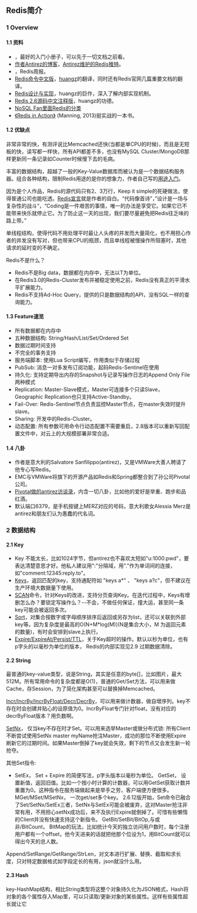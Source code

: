 ## Redis简介

### 1 Overview

#### 1.1 资料

- [<The Little Redis Book>](http://openmymind.net/2012/1/23/The-Little-Redis-Book/)，最好的入门小册子，可以先于一切文档之前看。
- [作者Antirez的博客](http://antirez.com/)，[Antirez维护的Redis推特](https://twitter.com/redisfeed)。
- [<Redis weekly>](http://redisweekly.com/)，Redis周报。
- [Redis命令中文版](http://redis.readthedocs.org/en/latest/)，[huangz](http://weibo.com/huangz1990)的翻译，同时还有Redis官网几篇重要文档的翻译。
- [Redis设计与实现](http://www.redisbook.com/en/latest/)，huangz的巨作，深入了解内部实现机制。
- [Redis 2.6源码中文注释版](https://github.com/huangz1990/annotated_redis_source/)，huangz的功德。
- [NoSQL Fan里面Redis的分类](http://blog.nosqlfan.com/topics/redis)
- [《Redis in Action》](http://www.manning.com/carlson/) (Manning, 2013)挺实战的一本书。

#### 1.2 优缺点

非常非常的快，有测评说比Memcached还快(当都是单CPU的时候)，而且是无短板的快，读写都一样快，所有API都差不多，也没有MySQL Cluster/MongoDB那样更新同一条记录如Counter时候慢下去的毛病。  

丰富的数据结构，超越了一般的Key-Value数据库而被认为是一个数据结构服务器。组合各种结构，限制Redis用途的是你的想象力，作者自己写的[用途入门](http://oldblog.antirez.com/post/take-advantage-of-redis-adding-it-to-your-stack.html)。

因为是个人作品，Redis的源代码只有2、3万行，Keep it simple的死硬做法，使得普通公司也能吃透。[Redis宣言](http://oldblog.antirez.com/post/redis-manifesto.html)就是作者的自白。“代码像首诗”，”设计是一场与复杂性的战斗“，“Coding是一件艰苦的事情，唯一的办法是享受它。如果它已不能带来快乐就停止它。为了防止这一天的出现，我们要尽量避免把Redis往乏味的路上带。”

单线程结构，使得代码不用处理平时最让人头疼的并发而大量简化，也不用担心作者的并发没有写对，但也带来CPU的瓶颈，而且单线程被慢操作所阻塞时，其他请求的延时变的不确定。

Redis不是什么？
- Redis不是Big data，数据都在内存中，无法以T为单位。
- 在Redis3.0的Redis-Cluster发布并被稳定使用之前，Redis没有真正的平滑水平扩展能力。
- Redis不支持Ad-Hoc Query，提供的只是数据结构的API，没有SQL一样的查询能力。

#### 1.3 Feature速览

- 所有数据都在内存中
- 五种数据结构: String/Hash/List/Set/Ordered Set
- 数据过期时间支持
- 不完全的事务支持
- 服务端脚本: 使用Lua Script编写，作用类似于存储过程
- PubSub: 消息一对多发布订阅功能，起码Redis-Sentinel在使用
- 持久化: 支持定期导出内存的Snapshot与记录写操作日志的Append Only File两种模式
- Replication: Master-Slave模式，Master可连接多个只读Slave，Geographic Replication也只支持Active-Standby。
- Fail-Over: Redis-Sentinel节点负责监控Master节点，在master失效时提升slave。
- Sharing: 开发中的Redis-Cluster。
- 动态配置: 所有参数可用命令行动态配置不需要重启，2.8版本可以重新写回配置文件中，对云上的大规模部署非常合适。

#### 1.4 八卦
- 作者是意大利的Salvatore Sanfilippo(antirez)，又是VMWare大善人聘请了他专心写Redis。
- EMC与VMWare将旗下的开源产品如Redis和Spring都整合到了孙公司Pivotal公司。
- [Pivotal做的antirez访谈录](http://blog.gopivotal.com/pivotal-people/pivotal-people-salvatore-sanfilippo-inventor-of-redis)，内含一切八卦，比如他的爱好是举重、跑步和品红酒。
- 默认端口6379，是手机按键上MERZ对应的号码，意大利歌女Alessia Merz是antirez和朋友们认为愚蠢的代名词。

### 2 数据结构

#### 2.1 Key
- Key 不能太长，比如1024字节，但antirez也不喜欢太短如"u:1000:pwd"，要表达清楚意思才好。他私人建议用":"分隔域，用"."作为单词间的连接，如"comment:12345:reply.to"。
- [Keys](http://redis.readthedocs.org/en/latest/key/keys.html)，返回匹配的key，支持通配符如 "keys a*" 、 "keys a?c"，但不建议在生产环境大数据量下使用。
- [SCAN](http://redis.readthedocs.org/en/latest/key/scan.html)命令，针对Keys的改进，支持分页查询Key。在迭代过程中，Keys有增删怎么办？要锁定写操作么？--不会，不做任何保证，撞大运，甚至同一条key可能会被返回多次。
- [Sort](http://redis.readthedocs.org/en/latest/key/sort.html)，对集合按数字或字母顺序排序后返回或另存为list，还可以关联到外部key等。因为复杂度是最高的O(N+M*log(M))(N是集合大小，M 为返回元素的数量)，有时会安排到slave上执行。
- [Expire/ExpireAt/Persist/TTL](http://redis.readthedocs.org/en/latest/key/expire.html)，关于Key超时的操作。默认以秒为单位，也有p字头的以毫秒为单位的版本， Redis的内部实现见2.9 过期数据清除。

#### 2.2 String
最普通的key-value类型，说是String，其实是任意的byte[]，比如图片，最大512M。所有常用命令的复杂度都是O(1)，普通的Get/Set方法，可以用来做Cache，存Session，为了简化架构甚至可以替换掉Memcached。

[Incr/IncrBy/IncrByFloat/Decr/DecrBy](http://redis.readthedocs.org/en/latest/string/decr.html)，可以用来做计数器，做自增序列。key不存在时会创建并贴心的设原值为0。IncrByFloat专门针对float，没有对应的decrByFloat版本？用负数啊。

[SetNx](http://redis.readthedocs.org/en/latest/string/setnx.html)， 仅当key不存在时才Set。可以用来选举Master或做分布式锁: 所有Client不断尝试使用SetNx master myName抢注Master，成功的那位不断使用Expire刷新它的过期时间。如果Master倒掉了key就会失效，剩下的节点又会发生新一轮抢夺。

其他Set指令: 

- SetEx， Set + Expire 的简便写法，p字头版本以毫秒为单位。
GetSet， 设置新值，返回旧值。比如一个按小时计算的计数器，可以用GetSet获取计数并重置为0。这种指令在服务端做起来是举手之劳，客户端便方便很多。
MGet/MSet/MSetNx， 一次get/set多个key。
2.6.12版开始，Set命令已融合了Set/SetNx/SetEx三者，SetNx与SetEx可能会被废弃，这对Master抢注非常有用，不用担心setNx成功后，来不及执行Expire就倒掉了。可惜有些懒惰的Client并没有快速支持这个新指令。
GetBit/SetBit/BitOp,与或非/BitCount， BitMap的玩法，比如统计今天的独立访问用户数时，每个注册用户都有一个offset，他今天进来的话就把他那个位设为1，用BitCount就可以得出今天的总人数。

Append/SetRange/GetRange/StrLen，对文本进行扩展、替换、截取和求长度，只对特定数据格式如字段定长的有用，json就没什么用。

#### 2.3 Hash

key-HashMap结构，相比String类型将这整个对象持久化为JSON格式，Hash将对象的各个属性存入Map里，可以只读取/更新对象的某些属性。这样有些属性超长就让它